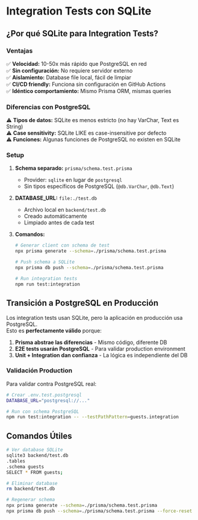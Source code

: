 # Integration Tests con SQLite

## ¿Por qué SQLite para Integration Tests?

### Ventajas
✅ **Velocidad:** 10-50x más rápido que PostgreSQL en red  
✅ **Sin configuración:** No requiere servidor externo  
✅ **Aislamiento:** Database file local, fácil de limpiar  
✅ **CI/CD friendly:** Funciona sin configuración en GitHub Actions  
✅ **Idéntico comportamiento:** Mismo Prisma ORM, mismas queries  

### Diferencias con PostgreSQL
⚠️ **Tipos de datos:** SQLite es menos estricto (no hay VarChar, Text es String)  
⚠️ **Case sensitivity:** SQLite LIKE es case-insensitive por defecto  
⚠️ **Funciones:** Algunas funciones de PostgreSQL no existen en SQLite  

### Setup

1. **Schema separado:** `prisma/schema.test.prisma`
   - Provider: `sqlite` en lugar de `postgresql`
   - Sin tipos específicos de PostgreSQL (`@db.VarChar`, `@db.Text`)

2. **DATABASE_URL:** `file:./test.db`
   - Archivo local en `backend/test.db`
   - Creado automáticamente
   - Limpiado antes de cada test

3. **Comandos:**
   ```bash
   # Generar client con schema de test
   npx prisma generate --schema=./prisma/schema.test.prisma
   
   # Push schema a SQLite
   npx prisma db push --schema=./prisma/schema.test.prisma
   
   # Run integration tests
   npm run test:integration
   ```

## Transición a PostgreSQL en Producción

Los integration tests usan SQLite, pero la aplicación en producción usa PostgreSQL.  
Esto es **perfectamente válido** porque:

1. **Prisma abstrae las diferencias** - Mismo código, diferente DB
2. **E2E tests usarán PostgreSQL** - Para validar production environment
3. **Unit + Integration dan confianza** - La lógica es independiente del DB

### Validación Production

Para validar contra PostgreSQL real:
```bash
# Crear .env.test.postgresql
DATABASE_URL="postgresql://..."

# Run con schema PostgreSQL
npm run test:integration -- --testPathPattern=guests.integration
```

## Comandos Útiles

```bash
# Ver database SQLite
sqlite3 backend/test.db
.tables
.schema guests
SELECT * FROM guests;

# Eliminar database
rm backend/test.db

# Regenerar schema
npx prisma generate --schema=./prisma/schema.test.prisma
npx prisma db push --schema=./prisma/schema.test.prisma --force-reset
```
